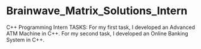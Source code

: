 # Brainwave_Matrix_Solutions_Intern
C++ Programming Intern TASKS:
For my first task, I developed an Advanced ATM Machine in C++.
For my second task, I developed an Online Banking System in C++.
